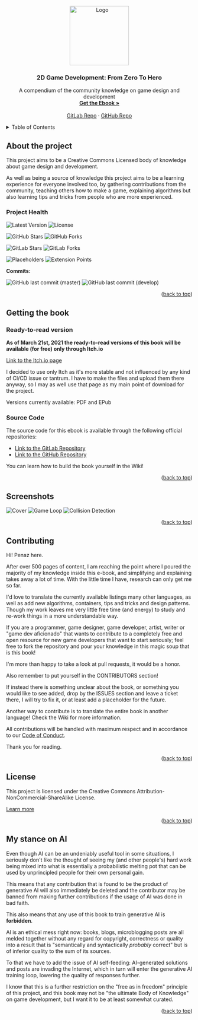 <a name="readme-top"></a>
<div align="center">
    <img src="docs/logo.svg" alt="Logo" width="160" height="160" />
    <h3 align="center">2D Game Development: From Zero To Hero</h3>
    <p align="center">
        A compendium of the community knowledge on game design and development
        <br/>
        <a href="https://therealpenaz91.itch.io/2dgd-f0th"><strong>Get the Ebook »</strong></a>
        <br/>
        <br/>
            <a href="https://gitlab.com/Penaz/2dgd_f0th">GitLab Repo</a>
            ·
            <a href="https://github.com/2DGD-F0TH/2DGD_F0TH">GitHub Repo</a>
    </p>
</div>

<!-- TABLE OF CONTENTS -->
<details>
    <summary>Table of Contents</summary>
    <ol>
        <li>
            <a href="#about-the-project">About The Project</a>
            <ul>
                <li><a href="#project-health">Project Health</a></li>
            </ul>
        </li>
        <li>
            <a href="#getting-the-book">Getting The Book</a>
            <ul>
                <li><a href="#ready-to-read-version">Ready-to-read Version</a></li>
                <li><a href="#source-code">Source Code</a></li>
            </ul>
        </li>
        <li><a href="#screenshots">Screenshots</a></li>
        <li><a href="#contributing">Contributing</a></li>
        <li><a href="#license">License</a></li>
        <li><a href="#my-stance-on-ai">My stance on AI</a></li>
    </ol>
</details>

About the project
-----------------

This project aims to be a Creative Commons Licensed body of knowledge about game design and development.

As well as being a source of knowledge this project aims to be a learning experience for everyone involved too, by gathering contributions from the community, teaching others how to make a game, explaining algorithms but also learning tips and tricks from people who are more experienced.

### Project Health

![Latest Version](https://img.shields.io/github/v/tag/penaz91/2dgd_f0th?label=Latest%20Version&logo=git&style=for-the-badge)
![License](https://img.shields.io/static/v1?label=License&message=BY-NC-SA&color=black&logo=creativecommons&style=for-the-badge)

![GitHub Stars](https://img.shields.io/github/stars/penaz91/2DGD_F0TH?label=GitHub%20Stars&logo=github&style=for-the-badge)
![GitHub Forks](https://img.shields.io/github/forks/penaz91/2DGD_F0TH?label=GitHub%20Forks&logo=github&style=for-the-badge)

![GitLab Stars](https://img.shields.io/gitlab/stars/Penaz/2DGD_F0TH?label=Gitlab%20Stars&logo=gitlab&style=for-the-badge)
![GitLab Forks](https://img.shields.io/gitlab/forks/Penaz/2DGD_F0TH?label=GitLab%20Forks&logo=gitlab&style=for-the-badge)

![Placeholders](https://img.shields.io/badge/Placeholders-88-%23FF8800?style=for-the-badge)
![Extension Points](https://img.shields.io/badge/Extension%20Points-11-%23FF8800?style=for-the-badge)

**Commits:**

![GitHub last commit (master)](https://img.shields.io/github/last-commit/penaz91/2DGD_F0TH/master?label=Last%20Commit%20%28master%29&logo=git&style=for-the-badge)
![GitHub last commit (develop)](https://img.shields.io/github/last-commit/penaz91/2DGD_F0TH/develop?label=Last%20Commit%20%28develop%29&logo=git&style=for-the-badge)


<p align="right">(<a href="#readme-top">back to top</a>)</p>

Getting the book
-----------------

### Ready-to-read version

**As of March 21st, 2021 the ready-to-read versions of this book will be available (for free) only through Itch.io**

[Link to the Itch.io page](https://therealpenaz91.itch.io/2dgd-f0th)

I decided to use only Itch as it's more stable and not influenced by any kind of CI/CD issue or tantrum. I have to make the files and upload them there anyway, so I may as well use that page as my main point of download for the project.

Versions currently available: PDF and EPub

### Source Code

The source code for this ebook is available through the following official repositories:

- [Link to the GitLab Repository](https://gitlab.com/Penaz/2dgd_f0th/)
- [Link to the GitHub Repository](https://github.com/Penaz91/2DGD_F0TH)

You can learn how to build the book yourself in the Wiki!

<p align="right">(<a href="#readme-top">back to top</a>)</p>

Screenshots
------------

![Cover](/docs/screenshots/Cover.png?raw=true)
![Game Loop](/docs/screenshots/Screen_1.png?raw=true)
![Collision Detection](/docs/screenshots/Screen_2.png?raw=true)

<p align="right">(<a href="#readme-top">back to top</a>)</p>

Contributing
------------

Hi! Penaz here.

After over 500 pages of content, I am reaching the point where I poured the majority of my knowledge inside this e-book, and simplifying and explaining takes away a lot of time. With the little time I have, research can only get me so far.

I'd love to translate the currently available listings many other languages, as well as add new algorithms, containers, tips and tricks and design patterns. Though my work leaves me very little free time (and energy) to study and re-work things in a more understandable way.

If you are a programmer, game designer, game developer, artist, writer or "game dev aficionado" that wants to contribute to a completely free and open resource for new game developers that want to start seriously; feel free to fork the repository and pour your knowledge in this magic soup that is this book!

I'm more than happy to take a look at pull requests, it would be a honor.

Also remember to put yourself in the CONTRIBUTORS section!

If instead there is something unclear about the book, or something you would like to see added, drop by the ISSUES section and leave a ticket there, I will try to fix it, or at least add a placeholder for the future.

Another way to contribute is to translate the entire book in another language! Check the Wiki for more information.

All contributions will be handled with maximum respect and in accordance to our [Code of Conduct](CODE_OF_CONDUCT.md).

Thank you for reading.

<p align="right">(<a href="#readme-top">back to top</a>)</p>

License
--------

This project is licensed under the Creative Commons Attribution-NonCommercial-ShareAlike License.

[Learn more](/docs/license_reasoning.md)

<p align="right">(<a href="#readme-top">back to top</a>)</p>

My stance on AI
---------------

Even though AI can be an undeniably useful tool in some situations, I seriously don't like the thought of seeing my (and other people's) hard work being mixed into what is essentially a probabilistic melting pot that can be used by unprincipled people for their own personal gain.

This means that any contribution that is found to be the product of generative AI will also immediately be deleted and the contributor may be banned from making further contributions if the usage of AI was done in bad faith.

This also means that any use of this book to train generative AI is **forbidden**.

AI is an ethical mess right now: books, blogs, microblogging posts are all melded together without any regard for copyright, correctness or quality into a result that is "semantically and syntactically *probably* correct" but is of inferior quality to the sum of its sources.

To that we have to add the issue of AI self-feeding: AI-generated solutions and posts are invading the Internet, which in turn will enter the generative AI training loop, lowering the quality of responses further.

I know that this is a further restriction on the "free as in freedom" principle of this project, and this book may not be "the ultimate Body of Knowledge" on game development, but I want it to be at least somewhat curated.

<p align="right">(<a href="#readme-top">back to top</a>)</p>
